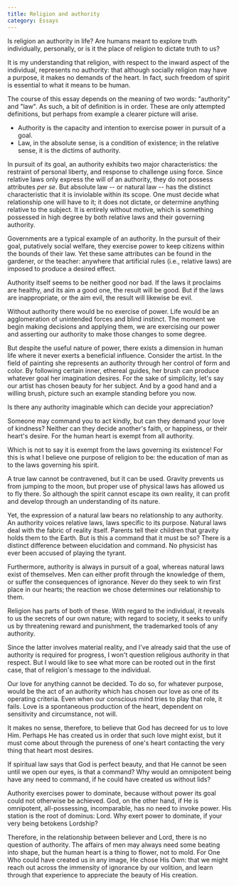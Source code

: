```yaml
---
title: Religion and authority
category: Essays
---
```


Is religion an authority in life?  Are humans meant to explore truth
individually, personally, or is it the place of religion to dictate
truth to us?

It is my understanding that religion, with respect to the inward aspect
of the individual, represents no authority: that although socially
religion may have a purpose, it makes no demands of the heart.  In fact,
such freedom of spirit is essential to what it means to be human.

The course of this essay depends on the meaning of two words:
"authority" and "law".  As such, a bit of definition is in order.  These
are only attempted definitions, but perhaps from example a clearer
picture will arise.

* Authority is the capacity and intention to exercise power in pursuit
of a goal.
* Law, in the absolute sense, is a condition of existence; in the
relative sense, it is the dictims of authority.

In pursuit of its goal, an authority exhibits two major characteristics:
the restraint of personal liberty, and response to challenge using
force.  Since relative laws only express the will of an authority, they
do not possess attributes *per se*. But absolute law -- or natural law --
has the distinct characteristic that it is inviolable within its scope.
One must decide what relationship one will have to it; it does not
dictate, or determine anything relative to the subject.  It is entirely
without motive, which is something possessed in high degree by both
relative laws and their governing authority.

Governments are a typical example of an authority.  In the pursuit of
their goal, putatively social welfare, they exercise power to keep
citizens within the bounds of their law.  Yet these same attributes can
be found in the gardener, or the teacher: anywhere that artificial rules
(i.e., relative laws) are imposed to produce a desired effect.

Authority itself seems to be neither good nor bad.  If the laws it
proclaims are healthy, and its aim a good one, the result will be good.
But if the laws are inappropriate, or the aim evil, the result will
likewise be evil.

Without authority there would be no exercise of power.  Life would be an
agglomeration of unintended forces and blind instinct.  The moment we
begin making decisions and applying them, we are exercising our power
and asserting our authority to make those changes to some degree.

But despite the useful nature of power, there exists a dimension in
human life where it never exerts a beneficial influence. Consider the
artist.  In the field of painting she represents an authority through
her control of form and color.  By following certain inner, ethereal
guides, her brush can produce whatever goal her imagination desires.
For the sake of simplicity, let's say our artist has chosen beauty for
her subject.  And by a good hand and a willing brush, picture such an
example standing before you now.

Is there any authority imaginable which can decide your appreciation?

Someone may command you to act kindly, but can they demand your love of
kindness?  Neither can they decide another's faith, or happiness, or
their heart's desire.  For the human heart is exempt from all authority.

Which is not to say it is exempt from the laws governing its existence!
For this is what I believe one purpose of religion to be: the education
of man as to the laws governing his spirit.

A true law cannot be contravened, but it can be used.  Gravity prevents
us from jumping to the moon, but proper use of physical laws has allowed
us to fly there.  So although the spirit cannot escape its own reality,
it can profit and develop through an understanding of its nature.

Yet, the expression of a natural law bears no relationship to any
authority.  An authority voices relative laws, laws specific to its
purpose.  Natural laws deal with the fabric of reality itself.  Parents
tell their children that gravity holds them to the Earth.  But is this a
command that it must be so? There is a distinct difference between
elucidation and command. No physicist has ever been accused of playing
the tyrant.

Furthermore, authority is always in pursuit of a goal, whereas natural
laws exist of themselves.  Men can either profit through the knowledge
of them, or suffer the consequences of ignorance.  Never do they seek to
win first place in our hearts; the reaction we chose determines our
relationship to them.

Religion has parts of both of these.  With regard to the individual, it
reveals to us the secrets of our own nature; with regard to society, it
seeks to unify us by threatening reward and punishment, the trademarked
tools of any authority.

Since the latter involves material reality, and I've already said that
the use of authority is required for progress, I won't question
religious authority in that respect.  But I would like to see what more
can be rooted out in the first case, that of religion's message to the
individual.

Our love for anything cannot be decided.  To do so, for whatever
purpose, would be the act of an authority which has chosen our love as
one of its operating criteria.  Even when our conscious mind tries to
play that role, it fails.  Love is a spontaneous production of the
heart, dependent on sensitivity and circumstance, not will.

It makes no sense, therefore, to believe that God has decreed for us to
love Him.  Perhaps He has created us in order that such love might
exist, but it must come about through the pureness of one's heart
contacting the very thing that heart most desires.

If spiritual law says that God is perfect beauty, and that He cannot be
seen until we open our eyes, is that a command?  Why would an omnipotent
being have any need to command, if he could have created us without
lids?

Authority exercises power to dominate, because without power its goal
could not otherwise be achieved.  God, on the other hand, if He is
omnipotent, all-possessing, incomparable, has no need to invoke power.
His station is the root of dominus: Lord.  Why exert power to dominate,
if your very being betokens Lordship?

Therefore, in the relationship between believer and Lord, there is no
question of authority.  The affairs of men may always need some beating
into shape, but the human heart is a thing to flower, not to mold.  For
One Who could have created us in any image, He chose His Own: that we
might reach out across the immensity of ignorance by our volition, and
learn through that experience to appreciate the beauty of His creation.



